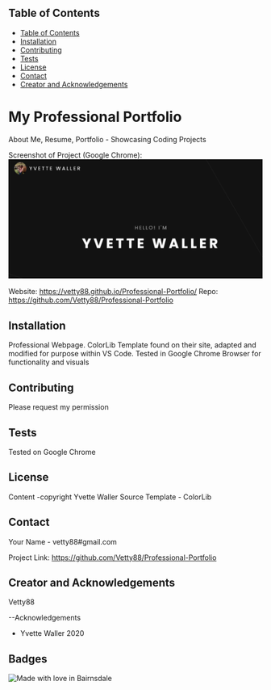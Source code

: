 

 <!-- TABLE OF CONTENTS -->
## Table of Contents

- [Table of Contents](#table-of-contents)
- [Installation](#installation)
- [Contributing](#contributing)
- [Tests](#tests)
- [License](#license)
- [Contact](#contact)
- [Creator and Acknowledgements](#creator-and-acknowledgements)

## <h1>  My Professional Portfolio </h1>

  About Me, Resume, Portfolio - Showcasing Coding Projects

  Screenshot of Project (Google Chrome): 
  ![Screenshot](./Screen.PNG?raw=true)

  Website: https://vetty88.github.io/Professional-Portfolio/
  Repo: https://github.com/Vetty88/Professional-Portfolio


## Installation

Professional Webpage. ColorLib Template found on their site, adapted and modified for purpose within VS Code. Tested in Google Chrome Browser for functionality and visuals


## Contributing
Please request my permission 

## Tests

 Tested on Google Chrome
 
## License
Content -copyright Yvette Waller
Source Template - ColorLib

## Contact

Your Name - vetty88#gmail.com

Project Link: https://github.com/Vetty88/Professional-Portfolio

## Creator and Acknowledgements

Vetty88

--Acknowledgements
* Yvette Waller 2020


## Badges

![Made with love in Bairnsdale ](https://madewithlove.now.sh/au?heart=true&template=plastic&text=Bairnsdale+)
